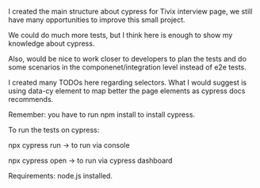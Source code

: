 I created the main structure about cypress for Tivix interview page, we still have many opportunities to improve this small project.

We could do much more tests, but I think here is enough to show my knowledge about cypress.

Also, would be nice to work closer to developers to plan the tests and do some scenarios in the componenet/integration level instead of e2e tests.

I created many TODOs here regarding selectors. What I would suggest is using data-cy element to map better the page elements as cypress docs recommends.



Remember: you have to run npm install to install cypress.

To run the tests on cypress:


npx cypress run -> to run via console

npx cypress open -> to run via cypress dashboard

Requirements: node.js installed. 
